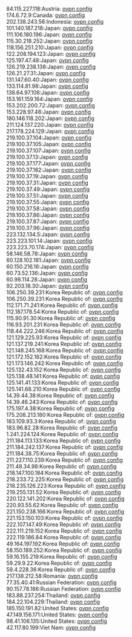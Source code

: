 84.115.227.118:Austria: [ovpn config](vpn/84_115_227_118.ovpn)  
174.6.72.9:Canada: [ovpn config](vpn/174_6_72_9.ovpn)  
202.138.243.56:Indonesia: [ovpn config](vpn/202_138_243_56.ovpn)  
101.140.187.218:Japan: [ovpn config](vpn/101_140_187_218.ovpn)  
111.106.180.196:Japan: [ovpn config](vpn/111_106_180_196.ovpn)  
115.30.218.252:Japan: [ovpn config](vpn/115_30_218_252.ovpn)  
118.156.251.210:Japan: [ovpn config](vpn/118_156_251_210.ovpn)  
122.208.194.123:Japan: [ovpn config](vpn/122_208_194_123.ovpn)  
125.197.47.48:Japan: [ovpn config](vpn/125_197_47_48.ovpn)  
126.219.238.138:Japan: [ovpn config](vpn/126_219_238_138.ovpn)  
126.21.27.31:Japan: [ovpn config](vpn/126_21_27_31.ovpn)  
131.147.60.40:Japan: [ovpn config](vpn/131_147_60_40.ovpn)  
133.114.81.98:Japan: [ovpn config](vpn/133_114_81_98.ovpn)  
138.64.97.108:Japan: [ovpn config](vpn/138_64_97_108.ovpn)  
153.161.159.164:Japan: [ovpn config](vpn/153_161_159_164.ovpn)  
153.202.200.72:Japan: [ovpn config](vpn/153_202_200_72.ovpn)  
153.228.97.48:Japan: [ovpn config](vpn/153_228_97_48.ovpn)  
180.146.118.202:Japan: [ovpn config](vpn/180_146_118_202.ovpn)  
211.124.137.220:Japan: [ovpn config](vpn/211_124_137_220.ovpn)  
217.178.224.129:Japan: [ovpn config](vpn/217_178_224_129.ovpn)  
219.100.37.104:Japan: [ovpn config](vpn/219_100_37_104.ovpn)  
219.100.37.105:Japan: [ovpn config](vpn/219_100_37_105.ovpn)  
219.100.37.107:Japan: [ovpn config](vpn/219_100_37_107.ovpn)  
219.100.37.13:Japan: [ovpn config](vpn/219_100_37_13.ovpn)  
219.100.37.177:Japan: [ovpn config](vpn/219_100_37_177.ovpn)  
219.100.37.182:Japan: [ovpn config](vpn/219_100_37_182.ovpn)  
219.100.37.19:Japan: [ovpn config](vpn/219_100_37_19.ovpn)  
219.100.37.31:Japan: [ovpn config](vpn/219_100_37_31.ovpn)  
219.100.37.49:Japan: [ovpn config](vpn/219_100_37_49.ovpn)  
219.100.37.51:Japan: [ovpn config](vpn/219_100_37_51.ovpn)  
219.100.37.55:Japan: [ovpn config](vpn/219_100_37_55.ovpn)  
219.100.37.58:Japan: [ovpn config](vpn/219_100_37_58.ovpn)  
219.100.37.86:Japan: [ovpn config](vpn/219_100_37_86.ovpn)  
219.100.37.87:Japan: [ovpn config](vpn/219_100_37_87.ovpn)  
219.100.37.96:Japan: [ovpn config](vpn/219_100_37_96.ovpn)  
223.132.134.5:Japan: [ovpn config](vpn/223_132_134_5.ovpn)  
223.223.101.14:Japan: [ovpn config](vpn/223_223_101_14.ovpn)  
223.223.70.174:Japan: [ovpn config](vpn/223_223_70_174.ovpn)  
58.146.58.78:Japan: [ovpn config](vpn/58_146_58_78.ovpn)  
60.128.102.181:Japan: [ovpn config](vpn/60_128_102_181.ovpn)  
60.150.216.16:Japan: [ovpn config](vpn/60_150_216_16.ovpn)  
60.73.52.136:Japan: [ovpn config](vpn/60_73_52_136.ovpn)  
60.98.114.28:Japan: [ovpn config](vpn/60_98_114_28.ovpn)  
92.203.18.30:Japan: [ovpn config](vpn/92_203_18_30.ovpn)  
106.250.39.231:Korea Republic of: [ovpn config](vpn/106_250_39_231.ovpn)  
106.250.39.231:Korea Republic of: [ovpn config](vpn/106_250_39_231.ovpn)  
112.171.71.241:Korea Republic of: [ovpn config](vpn/112_171_71_241.ovpn)  
112.187.178.54:Korea Republic of: [ovpn config](vpn/112_187_178_54.ovpn)  
115.90.91.30:Korea Republic of: [ovpn config](vpn/115_90_91_30.ovpn)  
116.93.201.231:Korea Republic of: [ovpn config](vpn/116_93_201_231.ovpn)  
118.44.222.246:Korea Republic of: [ovpn config](vpn/118_44_222_246.ovpn)  
121.129.225.93:Korea Republic of: [ovpn config](vpn/121_129_225_93.ovpn)  
121.137.219.241:Korea Republic of: [ovpn config](vpn/121_137_219_241.ovpn)  
121.148.245.168:Korea Republic of: [ovpn config](vpn/121_148_245_168.ovpn)  
121.172.152.162:Korea Republic of: [ovpn config](vpn/121_172_152_162.ovpn)  
121.173.146.242:Korea Republic of: [ovpn config](vpn/121_173_146_242.ovpn)  
125.132.43.152:Korea Republic of: [ovpn config](vpn/125_132_43_152.ovpn)  
125.138.48.141:Korea Republic of: [ovpn config](vpn/125_138_48_141.ovpn)  
125.141.41.133:Korea Republic of: [ovpn config](vpn/125_141_41_133.ovpn)  
125.141.68.210:Korea Republic of: [ovpn config](vpn/125_141_68_210.ovpn)  
14.39.44.38:Korea Republic of: [ovpn config](vpn/14_39_44_38.ovpn)  
14.39.46.243:Korea Republic of: [ovpn config](vpn/14_39_46_243.ovpn)  
175.197.4.38:Korea Republic of: [ovpn config](vpn/175_197_4_38.ovpn)  
175.208.213.180:Korea Republic of: [ovpn config](vpn/175_208_213_180.ovpn)  
183.109.93.3:Korea Republic of: [ovpn config](vpn/183_109_93_3.ovpn)  
183.96.82.28:Korea Republic of: [ovpn config](vpn/183_96_82_28.ovpn)  
1.241.224.124:Korea Republic of: [ovpn config](vpn/1_241_224_124.ovpn)  
211.184.113.133:Korea Republic of: [ovpn config](vpn/211_184_113_133.ovpn)  
211.184.242.137:Korea Republic of: [ovpn config](vpn/211_184_242_137.ovpn)  
211.184.38.75:Korea Republic of: [ovpn config](vpn/211_184_38_75.ovpn)  
211.227.110.239:Korea Republic of: [ovpn config](vpn/211_227_110_239.ovpn)  
211.48.34.98:Korea Republic of: [ovpn config](vpn/211_48_34_98.ovpn)  
218.147.100.184:Korea Republic of: [ovpn config](vpn/218_147_100_184.ovpn)  
218.233.72.225:Korea Republic of: [ovpn config](vpn/218_233_72_225.ovpn)  
218.235.126.223:Korea Republic of: [ovpn config](vpn/218_235_126_223.ovpn)  
219.255.131.52:Korea Republic of: [ovpn config](vpn/219_255_131_52.ovpn)  
220.122.141.202:Korea Republic of: [ovpn config](vpn/220_122_141_202.ovpn)  
220.93.55.62:Korea Republic of: [ovpn config](vpn/220_93_55_62.ovpn)  
221.150.238.166:Korea Republic of: [ovpn config](vpn/221_150_238_166.ovpn)  
221.153.150.103:Korea Republic of: [ovpn config](vpn/221_153_150_103.ovpn)  
222.107.147.49:Korea Republic of: [ovpn config](vpn/222_107_147_49.ovpn)  
222.111.219.152:Korea Republic of: [ovpn config](vpn/222_111_219_152.ovpn)  
222.119.186.84:Korea Republic of: [ovpn config](vpn/222_119_186_84.ovpn)  
49.164.197.192:Korea Republic of: [ovpn config](vpn/49_164_197_192.ovpn)  
58.150.189.252:Korea Republic of: [ovpn config](vpn/58_150_189_252.ovpn)  
59.16.155.219:Korea Republic of: [ovpn config](vpn/59_16_155_219.ovpn)  
59.29.9.22:Korea Republic of: [ovpn config](vpn/59_29_9_22.ovpn)  
59.4.228.36:Korea Republic of: [ovpn config](vpn/59_4_228_36.ovpn)  
217.138.212.58:Romania: [ovpn config](vpn/217_138_212_58.ovpn)  
77.35.40.41:Russian Federation: [ovpn config](vpn/77_35_40_41.ovpn)  
90.157.78.186:Russian Federation: [ovpn config](vpn/90_157_78_186.ovpn)  
183.88.237.254:Thailand: [ovpn config](vpn/183_88_237_254.ovpn)  
184.22.104.229:Thailand: [ovpn config](vpn/184_22_104_229.ovpn)  
185.150.191.82:United States: [ovpn config](vpn/185_150_191_82.ovpn)  
47.149.156.171:United States: [ovpn config](vpn/47_149_156_171.ovpn)  
98.41.106.135:United States: [ovpn config](vpn/98_41_106_135.ovpn)  
42.117.80.199:Viet Nam: [ovpn config](vpn/42_117_80_199.ovpn)  
